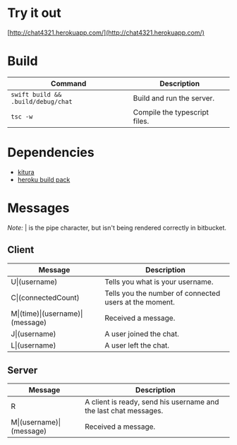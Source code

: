 # Try it out #

[http://chat4321.herokuapp.com/](http://chat4321.herokuapp.com/)


# Build #

| Command | Description |
|---------|-------------|
| `swift build && .build/debug/chat` | Build and run the server. |
| `tsc -w` | Compile the typescript files. |


# Dependencies #

- [kitura](http://www.kitura.io/)
- [heroku build pack](https://github.com/kylef/heroku-buildpack-swift)


# Messages #

*Note:* &#124; is the pipe character, but isn't being rendered correctly in bitbucket.

## Client ##

| Message | Description |
|---------|-------------|
| U&#124;(username) | Tells you what is your username. |
| C&#124;(connectedCount) | Tells you the number of connected users at the moment. |
| M&#124;(time)&#124;(username)&#124;(message) | Received a message. |
| J&#124;(username) | A user joined the chat. |
| L&#124;(username) | A user left the chat. |


## Server ##

| Message | Description |
|---------|-------------|
| R | A client is ready, send his username and the last chat messages. |
| M&#124;(username)&#124;(message) | Received a message. |
